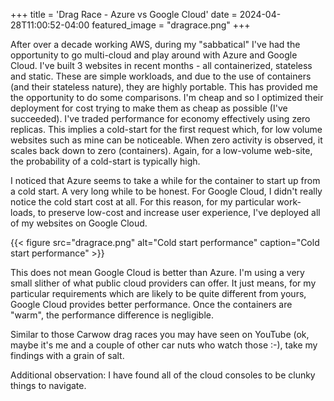 +++
title = 'Drag Race - Azure vs Google Cloud'
date = 2024-04-28T11:00:52-04:00
featured_image = "dragrace.png"
+++

After over a decade working AWS, during my "sabbatical" I've had the opportunity to go multi-cloud and play around with Azure and Google Cloud. I've built 3 websites in recent months - all containerized, stateless and static. These are simple workloads, and due to the use of containers (and their stateless nature), they are highly portable. This has provided me the opportunity to do some comparisons. I'm cheap and so I optimized their deployment for cost trying to make them as cheap as possible (I've succeeded). I've traded performance for economy effectively using zero replicas. This implies a cold-start for the first request which, for low volume websites such as mine can be noticeable. When zero activity is observed, it scales back down to zero (containers). Again, for a low-volume web-site, the probability of a cold-start is typically high.

I noticed that Azure seems to take a while for the container to start up from a cold start. A very long while to be honest. For Google Cloud, I didn't really notice the cold start cost at all. For this reason, for my particular work-loads, to preserve low-cost and increase user experience, I've deployed all of my websites on Google Cloud.

{{< figure src="dragrace.png" alt="Cold start performance" caption="Cold start performance" >}}

This does not mean Google Cloud is better than Azure. I'm using a very small slither of what public cloud providers can offer. It just means, for my particular requirements which are likely to be quite different from yours, Google Cloud provides better performance. Once the containers are "warm", the performance difference is negligible.

Similar to those Carwow drag races you may have seen on YouTube (ok, maybe it's me and a couple of other car nuts who watch those :-), take my findings with a grain of salt.

Additional observation: I have found all of the cloud consoles to be clunky things to navigate.
